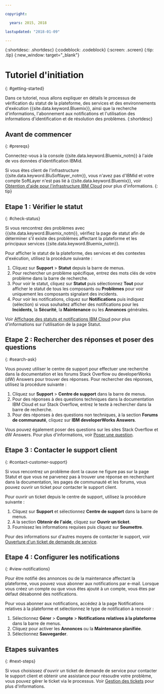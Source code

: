 ```yaml
---

copyright:

  years: 2015, 2018

lastupdated: "2018-01-09"

---
```



{:shortdesc: .shortdesc}
{:codeblock: .codeblock}
{:screen: .screen}
{:tip: .tip}
{:new_window: target="_blank"}

# Tutoriel d'initiation
{: #getting-started}

Dans ce tutoriel, nous allons expliquer en détails le processus de vérification du statut de la plateforme, des services et des environnements d'exécution {{site.data.keyword.Bluemix}}, ainsi que la recherche d'informations, l'abonnement aux notifications et l'utilisation des informations d'identification et de résolution des problèmes.
{:shortdesc}

## Avant de commencer
{: #prereqs}

Connectez-vous à la console {{site.data.keyword.Bluemix_notm}} à l'aide de vos données d'identification IBMid.

Si vous êtes client de l'infrastructure {{site.data.keyword.BluSoftlayer_notm}}, vous n'avez pas d'IBMid et votre compte SoftLayer n'est pas lié à {{site.data.keyword.Bluemix}}, voir [Obtention d'aide pour l'infrastructure IBM Cloud](/docs/customer-portal/cpsupport.html#customerportal_support) pour plus d'informations.
{: tip}

## Etape 1 : Vérifier le statut
{: #check-status}

Si vous rencontrez des problèmes avec {{site.data.keyword.Bluemix_notm}}, vérifiez la page de statut afin de déterminer s'il existe des problèmes affectant la plateforme et les principaux services {{site.data.keyword.Bluemix_notm}}.

Pour afficher le statut de la plateforme, des services et des contextes d'exécution, utilisez la procédure suivante :
  1. Cliquez sur **Support** > **Statut** depuis la barre de menus.  
  2. Pour rechercher un problème spécifique, entrez des mots clés de votre problème dans la barre de recherche.
  3. Pour voir le statut, cliquez sur **Statut** puis sélectionnez **Tout** pour afficher le statut de tous les composants ou **Problèmes** pour voir uniquement les composants signalant des incidents.
  4. Pour voir les notifications, cliquez sur **Notifications** puis indiquez (sélection) si vous souhaitez afficher des notifications pour les **Incidents**, la **Sécurité**, la **Maintenance** ou les **Annonces** générales.

Voir [Affichage des statuts et notifications IBM Cloud](/docs/get-support/ViewStatus.html#viewing-bluemix-status) pour plus d'informations sur l'utilisation de la page Statut.

## Etape 2 : Rechercher des réponses et poser des questions
{: #search-ask}

Vous pouvez utiliser le centre de support pour effectuer une recherche dans la documentation et les forums Stack Overflow ou developerWorks (dW) Answers pour trouver des réponses. Pour rechercher des réponses, utilisez la procédure suivante :
  1. Cliquez sur **Support** > **Centre de support** dans la barre de menus.
  2. Pour des réponses à des questions techniques dans la documentation IBM Cloud et sur Stack Overflow, entrez le texte à rechercher dans la barre de recherche.
  3. Pour des réponses à des questions non techniques, à la section **Forums de communauté**, cliquez sur **IBM developerWorks Answers**.

Vous pouvez également poser des questions sur les sites Stack Overflow et dW Answers.  Pour plus d'informations, voir [Poser une question](/docs/get-support/howtogetsupport.html#asking-a-question).

## Etape 3 : Contacter le support client
{: #contact-customer-support}

Si vous rencontrez un problème dont la cause ne figure pas sur la page Statut et que vous ne parvenez pas à trouver une réponse en recherchant dans la documentation, les pages de communauté et les forums, vous pouvez ouvrir un ticket pour contacter le support client.

Pour ouvrir un ticket depuis le centre de support, utilisez la procédure suivante :
  1. Cliquez sur **Support** et sélectionnez **Centre de support** dans la barre de menus.
  2. A la section **Obtenir de l'aide**, cliquez sur **Ouvrir un ticket**.
  3. Fournissez les informations requises puis cliquez sur **Soumettre**.

Pour des informations sur d'autres moyens de contacter le support, voir [Ouverture d'un ticket de demande de service](/docs/get-support/howtogetsupport.html#open-ticket).

## Etape 4 : Configurer les notifications
{: #view-notifications}

Pour être notifié des annonces ou de la maintenance affectant la plateforme, vous pouvez vous abonner aux notifications par e-mail. Lorsque vous créez un compte ou que vous êtes ajouté à un compte, vous êtes par défaut désabonné des notifications.

Pour vous abonner aux notifications, accédez à la page Notifications relatives à la plateforme et sélectionnez le type de notification à recevoir :
  1. Sélectionnez **Gérer** > **Compte** > **Notifications relatives à la plateforme** dans la barre de menus.
  2. Cliquez pour activer les **Annonces** ou la **Maintenance planifiée**.
  3. Sélectionnez **Sauvegarder**.

## Etapes suivantes
{: #next-steps}

Si vous choisissez d'ouvrir un ticket de demande de service pour contacter le support client et obtenir une assistance pour résoudre votre problème, vous pouvez gérer le ticket via le processus.  Voir [Gestion des tickets](/docs/get-support/mantick.html#check-ticket-status) pour plus d'informations.
